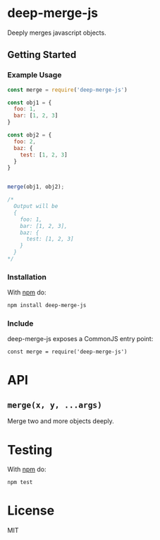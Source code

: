 # deep-merge-js

Deeply merges javascript objects.

## Getting Started

### Example Usage

```js
const merge = require('deep-merge-js')

const obj1 = {
  foo: 1,
  bar: [1, 2, 3]
}

const obj2 = {
  foo: 2,
  baz: {
    test: [1, 2, 3]
  }
}


merge(obj1, obj2);

/*
  Output will be
  {
    foo: 1,
    bar: [1, 2, 3],
    baz: {
      test: [1, 2, 3]
    }
  }
*/
```

### Installation

With [npm](http://npmjs.org) do:

```sh
npm install deep-merge-js
```

### Include

deep-merge-js exposes a CommonJS entry point:

```
const merge = require('deep-merge-js')
```

# API

## `merge(x, y, ...args)`

Merge two and more objects deeply.

# Testing

With [npm](http://npmjs.org) do:

```sh
npm test
```


# License

MIT

